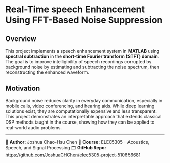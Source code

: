 # Real-Time speech Enhancement Using FFT-Based Noise Suppression

## Overview
This project implements a speech enhancement system in **MATLAB** using **spectral subtraction** in the **short-time Fourier transform (STFT) domain**.  
The goal is to improve intelligibility of speech recordings corrupted by background noise by estimating and subtracting the noise spectrum, then reconstructing the enhanced waveform.

## Motivation
Background noise reduces clarity in everyday communication, especially in mobile calls, video conferencing, and hearing aids. While deep learning solutions exist, they are computationally expensive and less transparent.  
This project demonstrates an interpretable approach that extends classical DSP methods taught in the course, showing how they can be applied to real-world audio problems.

---

👤 **Author:** Joshua Chao-Hsu Chen
📘 **Course:** ELEC5305 - Acoustics, Speech, and Signal Processing
🗂️ **GitHub Repo:** https://github.com/JoshuaCHChen/elec5305-project-510656681
